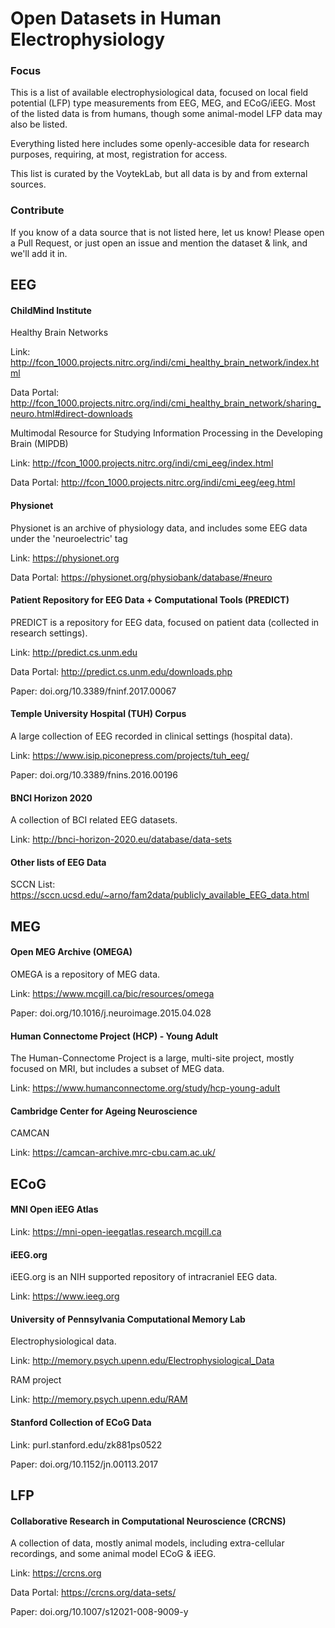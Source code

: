 # Open Datasets in Human Electrophysiology

### Focus

This is a list of available electrophysiological data, focused on local field potential (LFP) type measurements from EEG, MEG, and ECoG/iEEG. Most of the listed data is from humans, though some animal-model LFP data may also be listed. 

Everything listed here includes some openly-accesible data for research purposes, requiring, at most, registration for access. 

This list is curated by the VoytekLab, but all data is by and from external sources.

### Contribute

If you know of a data source that is not listed here, let us know! Please open a Pull Request, or just open an issue and mention the dataset & link, and we'll add it in. 

## EEG

#### ChildMind Institute

Healthy Brain Networks

Link: http://fcon_1000.projects.nitrc.org/indi/cmi_healthy_brain_network/index.html

Data Portal: http://fcon_1000.projects.nitrc.org/indi/cmi_healthy_brain_network/sharing_neuro.html#direct-downloads

Multimodal Resource for Studying Information Processing in the Developing Brain (MIPDB)

Link: http://fcon_1000.projects.nitrc.org/indi/cmi_eeg/index.html

Data Portal: http://fcon_1000.projects.nitrc.org/indi/cmi_eeg/eeg.html

#### Physionet

Physionet is an archive of physiology data, and includes some EEG data under the 'neuroelectric' tag

Link: https://physionet.org

Data Portal: https://physionet.org/physiobank/database/#neuro

#### Patient Repository for EEG Data + Computational Tools (PREDICT)

PREDICT is a repository for EEG data, focused on patient data (collected in research settings). 

Link: http://predict.cs.unm.edu

Data Portal: http://predict.cs.unm.edu/downloads.php

Paper: doi.org/10.3389/fninf.2017.00067

#### Temple University Hospital (TUH) Corpus

A large collection of EEG recorded in clinical settings (hospital data). 

Link: https://www.isip.piconepress.com/projects/tuh_eeg/

Paper: doi.org/10.3389/fnins.2016.00196

#### BNCI Horizon 2020

A collection of BCI related EEG datasets.

Link: http://bnci-horizon-2020.eu/database/data-sets

#### Other lists of EEG Data

SCCN List: https://sccn.ucsd.edu/~arno/fam2data/publicly_available_EEG_data.html


## MEG

#### Open MEG Archive (OMEGA)

OMEGA is a repository of MEG data.

Link: https://www.mcgill.ca/bic/resources/omega

Paper: doi.org/10.1016/j.neuroimage.2015.04.028

#### Human Connectome Project (HCP) - Young Adult

The Human-Connectome Project is a large, multi-site project, mostly focused on MRI, but includes a subset of MEG data.

Link: https://www.humanconnectome.org/study/hcp-young-adult

#### Cambridge Center for Ageing Neuroscience

CAMCAN

Link: https://camcan-archive.mrc-cbu.cam.ac.uk/

## ECoG

#### MNI Open iEEG Atlas

Link: https://mni-open-ieegatlas.research.mcgill.ca

#### iEEG.org

iEEG.org is an NIH supported repository of intracraniel EEG data. 

Link: https://www.ieeg.org

#### University of Pennsylvania Computational Memory Lab

Electrophysiological data.

Link: http://memory.psych.upenn.edu/Electrophysiological_Data

RAM project

Link: http://memory.psych.upenn.edu/RAM

#### Stanford Collection of ECoG Data

Link: purl.stanford.edu/zk881ps0522

Paper: doi.org/10.1152/jn.00113.2017


## LFP 

#### Collaborative Research in Computational Neuroscience (CRCNS)

A collection of data, mostly animal models, including extra-cellular recordings, and some animal model ECoG & iEEG. 

Link: https://crcns.org

Data Portal: https://crcns.org/data-sets/

Paper: doi.org/10.1007/s12021-008-9009-y

